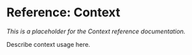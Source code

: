 # Reference: Context

_This is a placeholder for the Context reference documentation._

Describe context usage here.
